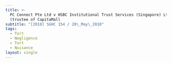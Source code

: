 ```yaml
---
title: >-
  PC Connect Pte Ltd v HSBC Institutional Trust Services (Singapore) Ltd
  (trustee of CapitaMall
subtitle: "[2010] SGHC 154 / 20\_May\_2010"
tags:
  - Tort
  - Negligence
  - Tort
  - Nuisance
layout: single
---
```


